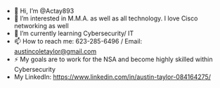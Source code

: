 - 👋 Hi, I’m @Actay893
- 👀 I’m interested in M.M.A. as well as all technology. I love Cisco networking as well
- 🌱 I’m currently learning Cybersecurity/ IT
- 📫 How to reach me: 623-285-6496 / Email: austincoletaylor@gmail.com
- ⚡ My goals are to work for the NSA and become highly skilled within Cybersecurity
- My LinkedIn: https://www.linkedin.com/in/austin-taylor-084164275/
  

<!---
Actay893/Actay893 is a ✨ special ✨ repository because its `README.md` (this file) appears on your GitHub profile.
You can click the Preview link to take a look at your changes.
--->

